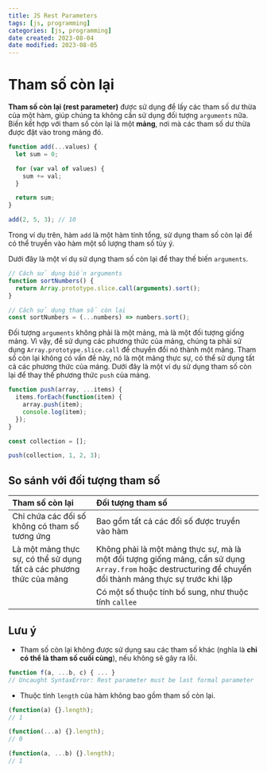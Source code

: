 ```yaml
---
title: JS Rest Parameters
tags: [js, programming]
categories: [js, programming]
date created: 2023-08-04
date modified: 2023-08-05
---
```


# Tham số còn lại

**Tham số còn lại (rest parameter)** được sử dụng để lấy các tham số dư thừa của một hàm, giúp chúng ta không cần sử dụng đối tượng `arguments` nữa. Biến kết hợp với tham số còn lại là một **mảng**, nơi mà các tham số dư thừa được đặt vào trong mảng đó.

```js
function add(...values) {
  let sum = 0;

  for (var val of values) {
    sum += val;
  }

  return sum;
}

add(2, 5, 3); // 10
```

Trong ví dụ trên, hàm `add` là một hàm tính tổng, sử dụng tham số còn lại để có thể truyền vào hàm một số lượng tham số tùy ý.

Dưới đây là một ví dụ sử dụng tham số còn lại để thay thế biến `arguments`.

```js
// Cách sử dụng biến arguments
function sortNumbers() {
  return Array.prototype.slice.call(arguments).sort();
}

// Cách sử dụng tham số còn lại
const sortNumbers = (...numbers) => numbers.sort();
```

Đối tượng `arguments` không phải là một mảng, mà là một đối tượng giống mảng. Vì vậy, để sử dụng các phương thức của mảng, chúng ta phải sử dụng `Array.prototype.slice.call` để chuyển đổi nó thành một mảng. Tham số còn lại không có vấn đề này, nó là một mảng thực sự, có thể sử dụng tất cả các phương thức của mảng. Dưới đây là một ví dụ sử dụng tham số còn lại để thay thế phương thức `push` của mảng.

```js
function push(array, ...items) {
  items.forEach(function(item) {
    array.push(item);
    console.log(item);
  });
}

const collection = [];

push(collection, 1, 2, 3);
```

## So sánh với đối tượng tham số

| Tham số còn lại                   | Đối tượng tham số                                                                  |
| :-------------------------------- | :--------------------------------------------------------------------------------- |
| Chỉ chứa các đối số không có tham số tương ứng | Bao gồm tất cả các đối số được truyền vào hàm                                      |
| Là một mảng thực sự, có thể sử dụng tất cả các phương thức của mảng | Không phải là một mảng thực sự, mà là một đối tượng giống mảng, cần sử dụng `Array.from` hoặc destructuring để chuyển đổi thành mảng thực sự trước khi lặp |
|                                  | Có một số thuộc tính bổ sung, như thuộc tính `callee`                                |

## Lưu ý

- Tham số còn lại không được sử dụng sau các tham số khác (nghĩa là **chỉ có thể là tham số cuối cùng**), nếu không sẽ gây ra lỗi.

```js
function f(a, ...b, c) { ... }
// Uncaught SyntaxError: Rest parameter must be last formal parameter
```

- Thuộc tính `length` của hàm không bao gồm tham số còn lại.

```js
(function(a) {}.length);
// 1
```

```js
(function(...a) {}.length);
// 0
```

```js
(function(a, ...b) {}.length);
// 1
```

